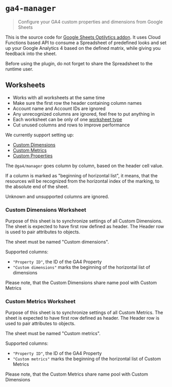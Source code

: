 # `ga4-manager`

> Configure your GA4 custom properties and dimensions from Google Sheets

This is the source code for [Google Sheets Optilytics
addon](https://workspace.google.com/u/1/marketplace/app/optilytics_dev/120581552484).
It uses Cloud Functions based API to consume a Spreadsheet of predefined looks
and set up your Google Analytics 4 based on the defined matrix, while giving
you feedback into the sheet.

Before using the plugin, do not forget to share the Spreadsheet to the runtime
user.

## Worksheets

* Works with all worksheets at the same time
* Make sure the first row the header containing column names
* Account name and Account IDs are ignored
* Any unrecognized columns are ignored, feel free to put anything in
* Each worksheet can be only of one [worksheet type](#user-content-worksheet-types)
* Cut unused columns and rows to improve performance

We currently support setting up:

* [Custom Dimensions](#user-content-custom-dimensions-worksheet)
* [Custom Metrics](#user-content-custom-metrics-worksheet)
* [Custom Properties](#user-content-custom-properties-worksheet)

The `@ga4/manager` goes column by column, based on the header cell value.

If a column is marked as "beginning of horizontal list", it means, that the
resources will be recognized from the horizontal index of the marking, to the
absolute end of the sheet.

Unknown and unsupported columns are ignored.

### Custom Dimensions Worksheet

Purpose of this sheet is to synchronize settings of all Custom Dimensions. The
sheet is expected to have first row defined as header. The Header row is used
to pair attributes to objects.

The sheet must be named "Custom dimensions".

Supported columns:

* `"Property ID"`, the ID of the GA4 Property
* `"Custom dimensions"` marks the beginning of the horizontal list of dimensions

Please note, that the Custom Dimensions share name pool with Custom Metrics

### Custom Metrics Worksheet

Purpose of this sheet is to synchronize settings of all Custom Metrics. The
sheet is expected to have first row defined as header. The Header row is used
to pair attributes to objects.

The sheet must be named "Custom metrics".

Supported columns:

* `"Property ID"`, the ID of the GA4 Property
* `"Custom metrics"` marks the beginning of the horizontal list of Custom Metrics

Please note, that the Custom Metrics share name pool with Custom Dimensions

